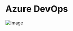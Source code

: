 # Azure DevOps
![image](https://github.com/user-attachments/assets/9a2aa372-3d8b-480f-9bbe-60ab18d9967d)
